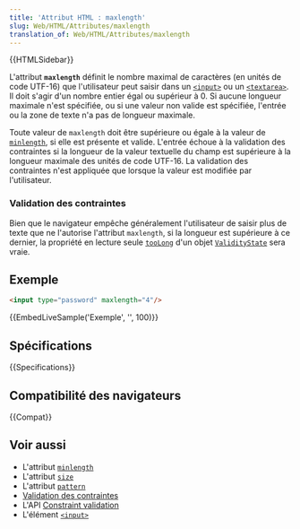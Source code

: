 ```yaml
---
title: 'Attribut HTML : maxlength'
slug: Web/HTML/Attributes/maxlength
translation_of: Web/HTML/Attributes/maxlength
---
```


{{HTMLSidebar}}

L'attribut **`maxlength`** définit le nombre maximal de caractères (en unités de code UTF-16) que l'utilisateur peut saisir dans un [`<input>`](/fr/docs/Web/HTML/Element/Input) ou un [`<textarea>`](/fr/docs/Web/HTML/Element/Textarea). Il doit s'agir d'un nombre entier égal ou supérieur à 0. Si aucune longueur maximale n'est spécifiée, ou si une valeur non valide est spécifiée, l'entrée ou la zone de texte n'a pas de longueur maximale.

Toute valeur de `maxlength` doit être supérieure ou égale à la valeur de [`minlength`](/fr/docs/Web/HTML/Attributes/minlength), si elle est présente et valide. L'entrée échoue à la validation des contraintes si la longueur de la valeur textuelle du champ est supérieure à la longueur maximale des unités de code UTF-16. La validation des contraintes n'est appliquée que lorsque la valeur est modifiée par l'utilisateur.

### Validation des contraintes

Bien que le navigateur empêche généralement l'utilisateur de saisir plus de texte que ne l'autorise l'attribut `maxlength`, si la longueur est supérieure à ce dernier, la propriété en lecture seule [`tooLong`](/fr/docs/Web/API/ValidityState/tooLong) d'un objet [`ValidityState`](/fr/docs/Web/API/ValidityState) sera vraie.

## Exemple

```html
<input type="password" maxlength="4"/>
```

{{EmbedLiveSample('Exemple', '', 100)}}

## Spécifications

{{Specifications}}

## Compatibilité des navigateurs

{{Compat}}

## Voir aussi

- L'attribut [`minlength`](/fr/docs/Web/HTML/Attributes/minlength)
- L'attribut [`size`](/fr/docs/Web/HTML/Attributes/size)
- L'attribut [`pattern`](/fr/docs/Web/HTML/Attributes/pattern)
- [Validation des contraintes](/fr/docs/Web/Guide/HTML/HTML5/Constraint_validation)
- L'API [Constraint validation](/fr/docs/Web/API/Constraint_validation)
- L'élément [`<input>`](/fr/docs/Web/HTML/Element/Input)
